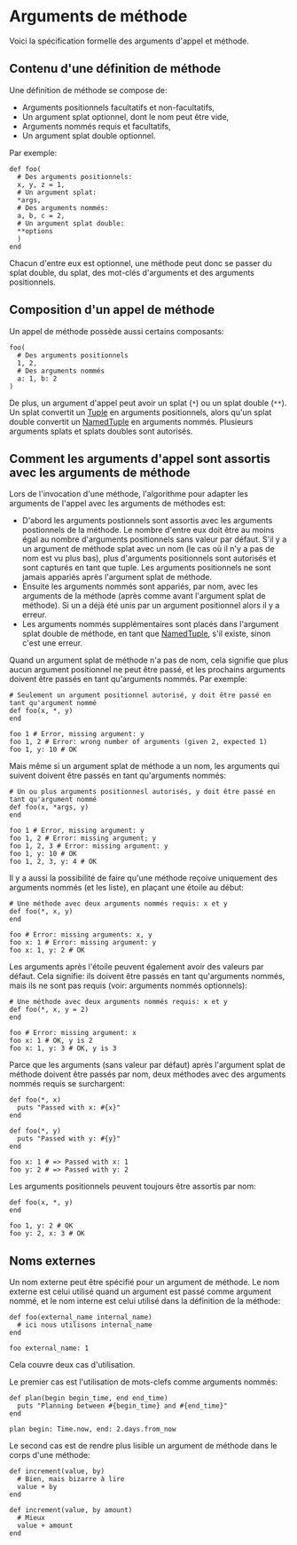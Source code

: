 # Arguments de méthode

Voici la spécification formelle des arguments d'appel et méthode.

## Contenu d'une définition de méthode

Une définition de méthode se compose de:

* Arguments positionnels facultatifs et non-facultatifs,
* Un argument splat optionnel, dont le nom peut être vide,
* Arguments nommés requis et facultatifs,
* Un argument splat double optionnel.

Par exemple:

```crystal
def foo(
  # Des arguments positionnels:
  x, y, z = 1,
  # Un argument splat:
  *args,
  # Des arguments nommés:
  a, b, c = 2,
  # Un argument splat double:
  **options
  )
end
```

Chacun d'entre eux est optionnel, une méthode peut donc se passer du splat double, du splat, des mot-clés d'arguments et des arguments positionnels.

## Composition d'un appel de méthode

Un appel de méthode possède aussi certains composants:

```crystal
foo(
  # Des arguments positionnels
  1, 2,
  # Des arguments nommés
  a: 1, b: 2
)
```

De plus, un argument d'appel peut avoir un splat (`*`) ou un splat double (`**`). Un splat convertit un [Tuple](literals/tuple.html)
en arguments positionnels, alors qu'un splat double convertit un [NamedTuple](literals/named_tuple.html) en arguments nommés.
Plusieurs arguments splats et splats doubles sont autorisés.

## Comment les arguments d'appel sont assortis avec les arguments de méthode

Lors de l'invocation d'une méthode, l'algorithme pour adapter les arguments de l'appel
avec les arguments de méthodes est:

* D'abord les arguments postionnels sont assortis avec les arguments postionnels de la méthode.
  Le nombre d'entre eux doit être au moins égal au nombre d'arguments positionnels sans valeur par défaut.
  S'il y a un argument de méthode splat avec un nom (le cas où il n'y a pas de nom est vu plus bas), plus
  d'arguments positionnels sont autorisés et sont capturés en tant que tuple.
  Les arguments positionnels ne sont jamais appariés après l'argument splat de méthode.
* Ensuite les arguments nommés sont appariés, par nom, avec les arguments de la méthode (après comme avant l'argument splat de méthode).
  Si un a déjà été unis par un argument positionnel alors il y a erreur.
* Les arguments nommés supplémentaires sont placés dans l'argument splat double de méthode, en tant que [NamedTuple](literals/named_tuple.html),
  s'il existe, sinon c'est une erreur.

Quand un argument splat de méthode n'a pas de nom, cela signifie que plus aucun argument positionnel ne peut être passé,
et les prochains arguments doivent être passés en tant qu'arguments nommés. Par exemple:

```crystal
# Seulement un argument positionnel autorisé, y doit être passé en tant qu'argument nommé
def foo(x, *, y)
end

foo 1 # Error, missing argument: y
foo 1, 2 # Error: wrong number of arguments (given 2, expected 1)
foo 1, y: 10 # OK
```

Mais même si un argument splat de méthode a un nom, les arguments qui suivent doivent être passés en tant qu'arguments nommés:

```crystal
# Un ou plus arguments positionnesl autorisés, y doit être passé en tant qu'argument nommé
def foo(x, *args, y)
end

foo 1 # Error, missing argument: y
foo 1, 2 # Error: missing argument; y
foo 1, 2, 3 # Error: missing argument: y
foo 1, y: 10 # OK
foo 1, 2, 3, y: 4 # OK
```

Il y a aussi la possibilité de faire qu'une méthode reçoive uniquement des arguments nommés (et les liste),
en plaçant une étoile au début:

```crystal
# Une méthode avec deux arguments nommés requis: x et y
def foo(*, x, y)
end

foo # Error: missing arguments: x, y
foo x: 1 # Error: missing argument: y
foo x: 1, y: 2 # OK
```

Les arguments après l'étoile peuvent également avoir des valeurs par défaut.
Cela signifie: ils doivent être passés en tant qu'arguments nommés,
mais ils ne sont pas requis (voir: arguments nommés optionnels):

```crystal
# Une méthode avec deux arguments nommés requis: x et y
def foo(*, x, y = 2)
end

foo # Error: missing argument: x
foo x: 1 # OK, y is 2
foo x: 1, y: 3 # OK, y is 3
```

Parce que les arguments (sans valeur par défaut) après l'argument splat de méthode doivent être passés par nom,
deux méthodes avec des arguments nommés requis se surchargent:

```crystal
def foo(*, x)
  puts "Passed with x: #{x}"
end

def foo(*, y)
  puts "Passed with y: #{y}"
end

foo x: 1 # => Passed with x: 1
foo y: 2 # => Passed with y: 2
```

Les arguments positionnels peuvent toujours être assortis par nom:

```crystal
def foo(x, *, y)
end

foo 1, y: 2 # OK
foo y: 2, x: 3 # OK
```

## Noms externes

Un nom externe peut être spécifié pour un argument de méthode.
Le nom externe est celui utilisé quand un argument est passé comme argument nommé,
et le nom interne est celui utilisé dans la définition de la méthode:

```crystal
def foo(external_name internal_name)
  # ici nous utilisons internal_name
end

foo external_name: 1
```

Cela couvre deux cas d'utilisation.

Le premier cas est l'utilisation de mots-clefs comme arguments nommés:

```crystal
def plan(begin begin_time, end end_time)
  puts "Planning between #{begin_time} and #{end_time}"
end

plan begin: Time.now, end: 2.days.from_now
```

Le second cas est de rendre plus lisible un argument de méthode dans le corps d'une méthode:

```crystal
def increment(value, by)
  # Bien, mais bizarre à lire
  value + by
end

def increment(value, by amount)
  # Mieux
  value + amount
end
```
